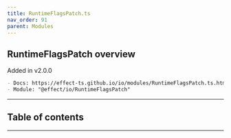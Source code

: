 ```yaml
---
title: RuntimeFlagsPatch.ts
nav_order: 91
parent: Modules
---
```


## RuntimeFlagsPatch overview

Added in v2.0.0

```md
- Docs: https://effect-ts.github.io/io/modules/RuntimeFlagsPatch.ts.html
- Module: "@effect/io/RuntimeFlagsPatch"
```

---

<h2 class="text-delta">Table of contents</h2>

---
